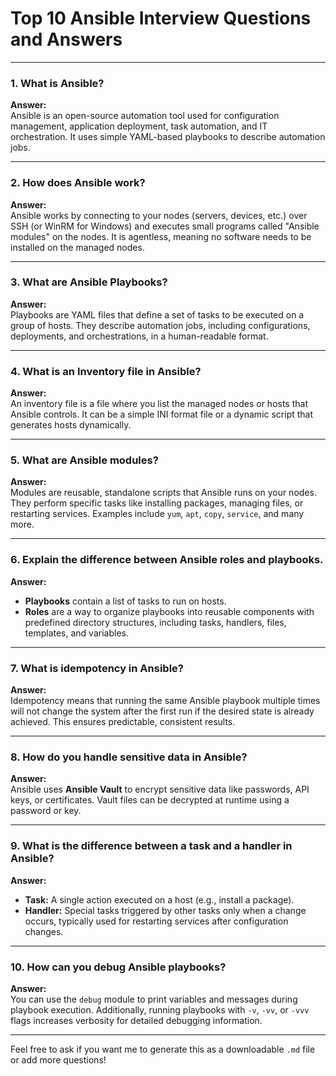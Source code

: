 # Top 10 Ansible Interview Questions and Answers

---

### 1. What is Ansible?

**Answer:**  
Ansible is an open-source automation tool used for configuration management, application deployment, task automation, and IT orchestration. It uses simple YAML-based playbooks to describe automation jobs.

---

### 2. How does Ansible work?

**Answer:**  
Ansible works by connecting to your nodes (servers, devices, etc.) over SSH (or WinRM for Windows) and executes small programs called "Ansible modules" on the nodes. It is agentless, meaning no software needs to be installed on the managed nodes.

---

### 3. What are Ansible Playbooks?

**Answer:**  
Playbooks are YAML files that define a set of tasks to be executed on a group of hosts. They describe automation jobs, including configurations, deployments, and orchestrations, in a human-readable format.

---

### 4. What is an Inventory file in Ansible?

**Answer:**  
An inventory file is a file where you list the managed nodes or hosts that Ansible controls. It can be a simple INI format file or a dynamic script that generates hosts dynamically.

---

### 5. What are Ansible modules?

**Answer:**  
Modules are reusable, standalone scripts that Ansible runs on your nodes. They perform specific tasks like installing packages, managing files, or restarting services. Examples include `yum`, `apt`, `copy`, `service`, and many more.

---

### 6. Explain the difference between Ansible roles and playbooks.

**Answer:**  
- **Playbooks** contain a list of tasks to run on hosts.  
- **Roles** are a way to organize playbooks into reusable components with predefined directory structures, including tasks, handlers, files, templates, and variables.

---

### 7. What is idempotency in Ansible?

**Answer:**  
Idempotency means that running the same Ansible playbook multiple times will not change the system after the first run if the desired state is already achieved. This ensures predictable, consistent results.

---

### 8. How do you handle sensitive data in Ansible?

**Answer:**  
Ansible uses **Ansible Vault** to encrypt sensitive data like passwords, API keys, or certificates. Vault files can be decrypted at runtime using a password or key.

---

### 9. What is the difference between a task and a handler in Ansible?

**Answer:**  
- **Task:** A single action executed on a host (e.g., install a package).  
- **Handler:** Special tasks triggered by other tasks only when a change occurs, typically used for restarting services after configuration changes.

---

### 10. How can you debug Ansible playbooks?

**Answer:**  
You can use the `debug` module to print variables and messages during playbook execution. Additionally, running playbooks with `-v`, `-vv`, or `-vvv` flags increases verbosity for detailed debugging information.

---

Feel free to ask if you want me to generate this as a downloadable `.md` file or add more questions!
